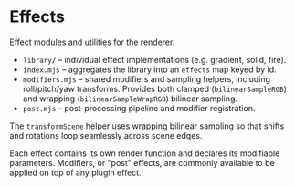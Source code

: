 # Effects

Effect modules and utilities for the renderer.

- `library/` – individual effect implementations (e.g. gradient, solid, fire).
- `index.mjs` – aggregates the library into an `effects` map keyed by id.
- `modifiers.mjs` – shared modifiers and sampling helpers, including roll/pitch/yaw transforms.
  Provides both clamped (`bilinearSampleRGB`) and wrapping (`bilinearSampleWrapRGB`) bilinear sampling.
- `post.mjs` – post-processing pipeline and modifier registration.

The `transformScene` helper uses wrapping bilinear sampling so that shifts and rotations
loop seamlessly across scene edges.

Each effect contains its own render function and declares its modifiable parameters.
Modifiers, or "post" effects, are commonly available to be applied on top of any plugin effect.
